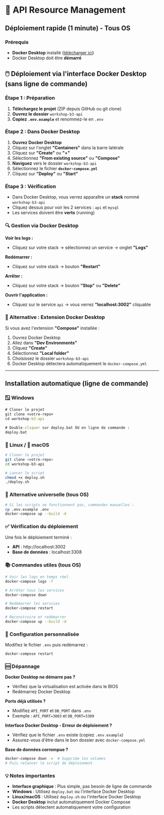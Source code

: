 # 🚀 API Resource Management

## Déploiement rapide (1 minute) - Tous OS

### Prérequis
- **Docker Desktop** installé ([télécharger ici](https://www.docker.com/products/docker-desktop))
- Docker Desktop doit être **démarré**

## 🖱️ Déploiement via l'interface Docker Desktop (sans ligne de commande)

### Étape 1 : Préparation
1. **Téléchargez le projet** (ZIP depuis GitHub ou git clone)
2. **Ouvrez le dossier** `workshop-b3-api`
3. **Copiez `.env.example`** et renommez-le en `.env`

### Étape 2 : Dans Docker Desktop
1. **Ouvrez Docker Desktop**
2. Cliquez sur l'onglet **"Containers"** dans la barre latérale
3. Cliquez sur **"Create"** ou **"+"** 
4. Sélectionnez **"From existing source"** ou **"Compose"**
5. **Naviguez** vers le dossier `workshop-b3-api`
6. Sélectionnez le fichier **`docker-compose.yml`**
7. Cliquez sur **"Deploy"** ou **"Start"**

### Étape 3 : Vérification
- Dans Docker Desktop, vous verrez apparaître un **stack** nommé `workshop-b3-api`
- Cliquez dessus pour voir les 2 services : `api` et `mysql`
- Les services doivent être **verts** (running)

### 🔍 Gestion via Docker Desktop

**Voir les logs :**
- Cliquez sur votre stack → sélectionnez un service → onglet **"Logs"**

**Redémarrer :**
- Cliquez sur votre stack → bouton **"Restart"**

**Arrêter :**
- Cliquez sur votre stack → bouton **"Stop"** ou **"Delete"**

**Ouvrir l'application :**
- Cliquez sur le service `api` → vous verrez **"localhost:3002"** cliquable

### 📱 Alternative : Extension Docker Desktop

Si vous avez l'extension **"Compose"** installée :
1. Ouvrez Docker Desktop
2. Allez dans **"Dev Environments"**
3. Cliquez **"Create"**
4. Sélectionnez **"Local folder"**
5. Choisissez le dossier `workshop-b3-api`
6. Docker Desktop détectera automatiquement le `docker-compose.yml`

---

## Installation automatique (ligne de commande)

### 🪟 Windows
```cmd
# Cloner le projet
git clone <votre-repo>
cd workshop-b3-api

# Double-cliquer sur deploy.bat OU en ligne de commande :
deploy.bat
```

### 🐧 Linux / 🍎 macOS
```bash
# Cloner le projet
git clone <votre-repo>
cd workshop-b3-api

# Lancer le script
chmod +x deploy.sh
./deploy.sh
```

### 🐳 Alternative universelle (tous OS)
```bash
# Si les scripts ne fonctionnent pas, commandes manuelles :
cp .env.example .env
docker-compose up --build -d
```

### ✅ Vérification du déploiement

Une fois le déploiement terminé :
- **API** : http://localhost:3002
- **Base de données** : localhost:3308

### 📚 Commandes utiles (tous OS)

```bash
# Voir les logs en temps réel
docker-compose logs -f

# Arrêter tous les services
docker-compose down

# Redémarrer les services
docker-compose restart

# Reconstruire et redémarrer
docker-compose up --build -d
```

### 🔧 Configuration personnalisée

Modifiez le fichier `.env` puis redémarrez :
```bash
docker-compose restart
```

### 🆘 Dépannage

**Docker Desktop ne démarre pas ?**
- Vérifiez que la virtualisation est activée dans le BIOS
- Redémarrez Docker Desktop

**Ports déjà utilisés ?**
- Modifiez `API_PORT` et `DB_PORT` dans `.env`
- Exemple : `API_PORT=3003` et `DB_PORT=3309`

**Interface Docker Desktop - Erreur de déploiement ?**
- Vérifiez que le fichier `.env` existe (copiez `.env.example`)
- Assurez-vous d'être dans le bon dossier avec `docker-compose.yml`

**Base de données corrompue ?**
```bash
docker-compose down -v  # Supprime les volumes
# Puis relancer le script de déploiement
```

### 💡 Notes importantes

- **Interface graphique** : Plus simple, pas besoin de ligne de commande
- **Windows** : Utilisez `deploy.bat` ou l'interface Docker Desktop
- **Linux/macOS** : Utilisez `deploy.sh` ou l'interface Docker Desktop
- **Docker Desktop** inclut automatiquement Docker Compose
- Les scripts détectent automatiquement votre configuration


